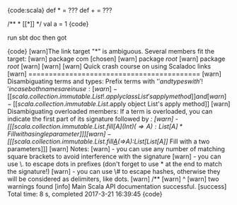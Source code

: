 {code:scala}
  def * = ???
  def + = ???

  /**
    * [[*]]
    */
  val a = 1
{code}

run sbt doc then got

{code}
[warn]The link target "*" is ambiguous. Several members fit the target:
[warn] package com [chosen]
[warn] package _root_
[warn] package _root_
[warn] 
[warn] 
[warn] Quick crash course on using Scaladoc links
[warn] ==========================================
[warn] Disambiguating terms and types: Prefix terms with '$' and types with '!' in case both names are in use:
[warn]  - [[scala.collection.immutable.List!.apply class List's apply method]] and
[warn]  - [[scala.collection.immutable.List$.apply object List's apply method]]
[warn] Disambiguating overloaded members: If a term is overloaded, you can indicate the first part of its signature followed by *:
[warn]  - [[[scala.collection.immutable.List$.fill[A](Int)(⇒A):List[A]* Fill with a single parameter]]]
[warn]  - [[[scala.collection.immutable.List$.fill[A](Int,Int)(⇒A):List[List[A]]* Fill with a two parameters]]]
[warn] Notes:
[warn]  - you can use any number of matching square brackets to avoid interference with the signature
[warn]  - you can use \\. to escape dots in prefixes (don't forget to use * at the end to match the signature!)
[warn]  - you can use \\# to escape hashes, otherwise they will be considered as delimiters, like dots.
[warn]   /**
[warn]   ^
[warn] two warnings found
[info] Main Scala API documentation successful.
[success] Total time: 8 s, completed 2017-3-21 16:39:45
{code}
